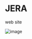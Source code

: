 # JERA
web site 

![image](https://user-images.githubusercontent.com/87581131/178084941-344eb1f0-ac8b-4475-a53d-c4a349b123bd.png)

